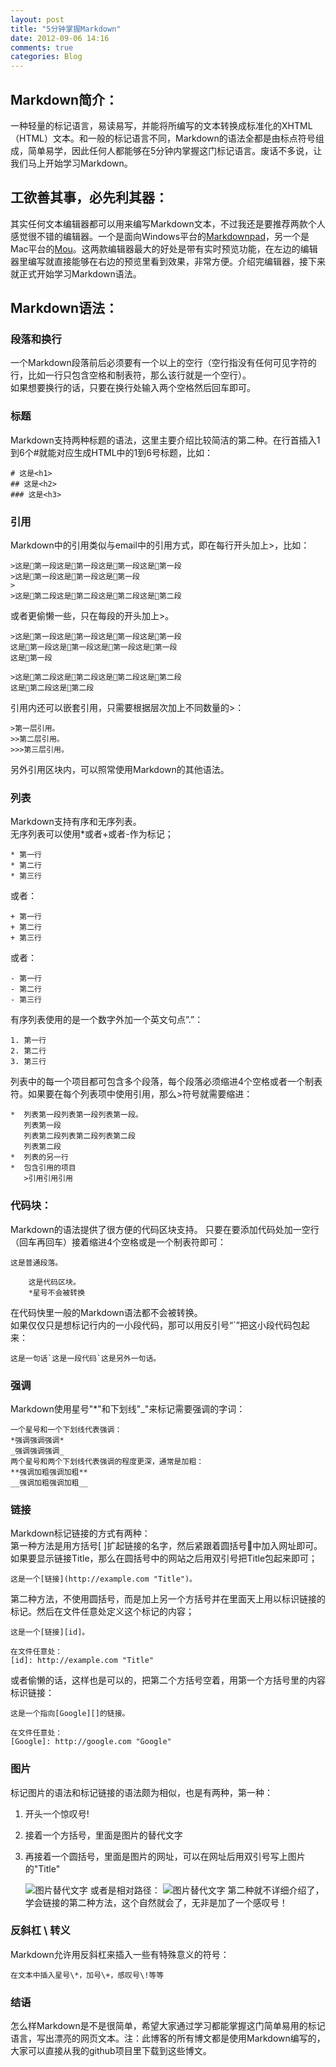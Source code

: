 ```yaml
---
layout: post
title: "5分钟掌握Markdown"
date: 2012-09-06 14:16
comments: true
categories: Blog
---
```

## Markdown简介：
一种轻量的标记语言，易读易写，并能将所编写的文本转换成标准化的XHTML（HTML）文本。和一般的标记语言不同，Markdown的语法全都是由标点符号组成，简单易学，因此任何人都能够在5分钟内掌握这门标记语言。废话不多说，让我们马上开始学习Markdown。
## 工欲善其事，必先利其器：
其实任何文本编辑器都可以用来编写Markdown文本，不过我还是要推荐两款个人感觉很不错的编辑器。一个是面向Windows平台的[Markdownpad](http://markdownpad.com)，另一个是Mac平台的[Mou](http://mouapp.com)。这两款编辑器最大的好处是带有实时预览功能，在左边的编辑器里编写就直接能够在右边的预览里看到效果，非常方便。介绍完编辑器，接下来就正式开始学习Markdown语法。
## Markdown语法：
### 段落和换行
一个Markdown段落前后必须要有一个以上的空行（空行指没有任何可见字符的行，比如一行只包含空格和制表符，那么该行就是一个空行）。  
如果想要换行的话，只要在换行处输入两个空格然后回车即可。
### 标题
Markdown支持两种标题的语法，这里主要介绍比较简洁的第二种。在行首插入1到6个\#就能对应生成HTML中的1到6号标题，比如：  

	# 这是<h1>  
	## 这是<h2>  
	### 这是<h3>  
### 引用
Markdown中的引用类似与email中的引用方式，即在每行开头加上\>，比如：  

	>这是第一段这是第一段这是第一段这是第一段  
	>这是第一段这是第一段这是第一段
	>                        
	>这是第二段这是第二段这是第二段这是第二段  
或者更偷懒一些，只在每段的开头加上\>。  

	>这是第一段这是第一段这是第一段这是第一段  
	这是第一段这是第一段这是第一段这是第一段
	这是第一段 
	
	>这是第二段这是第二段这是第二段这是第二段
	这是第二段这是第二段  
引用内还可以嵌套引用，只需要根据层次加上不同数量的\>：  

	>第一层引用。  
	>>第二层引用。  
	>>>第三层引用。  
另外引用区块内，可以照常使用Markdown的其他语法。
### 列表
Markdown支持有序和无序列表。  
无序列表可以使用\*或者\+或者\-作为标记；  

	* 第一行  
	* 第二行  
	* 第三行  
或者：  

	+ 第一行
	+ 第二行
	+ 第三行 
或者：	
	
	- 第一行  
	- 第二行  
	- 第三行  
有序列表使用的是一个数字外加一个英文句点”\.”：  

	1. 第一行  
	2. 第二行  
	3. 第三行  
列表中的每一个项目都可包含多个段落，每个段落必须缩进4个空格或者一个制表符。如果要在每个列表项中使用引用，那么\>符号就需要缩进： 
 
	*  列表第一段列表第一段列表第一段。  
	   列表第一段 
	   列表第二段列表第二段列表第二段     
	   列表第二段  
	*  列表的另一行  
	*  包含引用的项目
	   >引用引用引用
### 代码块：
Markdown的语法提供了很方便的代码区块支持。 只要在要添加代码处加一空行（回车再回车）接着缩进4个空格或是一个制表符即可：

	这是普通段落。
	
		这是代码区块。
		*星号不会被转换
在代码快里一般的Markdown语法都不会被转换。  
如果仅仅只是想标记行内的一小段代码，那可以用反引号“`”把这小段代码包起来：

	这是一句话`这是一段代码`这是另外一句话。
### 强调
Markdown使用星号"\*"和下划线"\_"来标记需要强调的字词：

	一个星号和一个下划线代表强调：
	*强调强调强调*
	_强调强调强调_
	两个星号和两个下划线代表强调的程度更深，通常是加粗：
	**强调加粗强调加粗**
	__强调加粗强调加粗__
### 链接
Markdown标记链接的方式有两种：  
第一种方法是用方括号\[ \]扩起链接的名字，然后紧跟着圆括号中加入网址即可。 如果要显示链接Title，那么在圆括号中的网站之后用双引号把Title包起来即可；

	这是一个[链接](http://example.com "Title")。

第二种方法，不使用圆括号，而是加上另一个方括号并在里面天上用以标识链接的标记。然后在文件任意处定义这个标记的内容；
	
	这是一个[链接][id]。
	
	在文件任意处：
	[id]: http://example.com "Title"
或者偷懒的话，这样也是可以的，把第二个方括号空着，用第一个方括号里的内容标识链接：

	这是一个指向[Google][]的链接。
	
	在文件任意处：
	[Google]: http://google.com "Google"
### 图片
标记图片的语法和标记链接的语法颇为相似，也是有两种，第一种：
1. 开头一个惊叹号!
2. 接着一个方括号，里面是图片的替代文字
3. 再接着一个圆括号，里面是图片的网址，可以在网址后用双引号写上图片的"Title"

	![图片替代文字](http://example.com/image/pic.jpg "title")
	或者是相对路径：
	![图片替代文字](/image/pic.jpg "title")
第二种就不详细介绍了，学会链接的第二种方法，这个自然就会了，无非是加了一个感叹号！
### 反斜杠 \ 转义
Markdown允许用反斜杠来插入一些有特殊意义的符号：

	在文本中插入星号\*，加号\+，感叹号\!等等

### 结语
怎么样Markdown是不是很简单，希望大家通过学习都能掌握这门简单易用的标记语言，写出漂亮的网页文本。注：此博客的所有博文都是使用Markdown编写的，大家可以直接从我的github项目里下载到这些博文。





